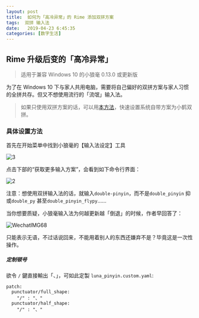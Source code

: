 ```yaml
---
layout: post
title:  如何为「高冷异常」的 Rime 添加双拼方案
tags:  双拼 输入法
date:   2019-04-23 6:45:35 
categories: [数字生活] 
---
```


## Rime 升级后变的「高冷异常」

> 适用于兼容 Windows 10 的小狼毫 0.13.0 或更新版

为了在 Windows 10 下与家人共用电脑，需要将自己偏好的双拼方案与家人习惯的全拼共存。但又不想使用流行的「流氓」输入法。

> 如果只使用双拼方案的话，可以用[本方法](https://ifttl.com/add-flypy-to-win10-microsoft-pinyin-and-other-configuration/)，快速设置系统自带方案为小鹤双拼。

### 具体设置方法

首先在开始菜单中找到小狼毫的【输入法设定】工具

![3](https://ws4.sinaimg.cn/large/006tNc79ly1g2c7ugtm44j30d809ct8q.jpg)

点击下部的“获取更多输入方案”，会看到如下命令行界面：

![2](https://ws4.sinaimg.cn/large/006tNc79ly1g2c7uxutsbj30ht02zmx0.jpg)

注意：想使用双拼输入法的话，就输入`double-pinyin`，而不是`double_pinyin` 抑或`double_py` 甚至`double_pinyin_flypy`…… 

当你想要质疑，小狼毫输入法为何越更新越「倒退」的时候，作者早回答了：

![WechatIMG68](https://ws3.sinaimg.cn/large/006tNc79ly1g2c84elshdj30jj044aa1.jpg)

只能表示无语，不过话说回来，不能用着别人的东西还嫌弃不是？毕竟这是一次性操作。

##### 定制顿号

欲令 `/` 鍵直接輸出「、」，可如此定製 `luna_pinyin.custom.yaml`:

```
patch:
  punctuator/full_shape:
    "/" : "、"
  punctuator/half_shape:
    "/" : "、"
```